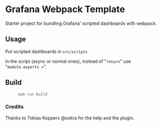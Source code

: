 # Grafana Webpack Template

Starter project for bundling Grafana' scripted dashboards with webpack.

## Usage

Put scripted dashboards in `src/scripts`

In the script (async or normal ones), instead of "`return`" use "`module.exports =`".

## Build

> `npm run build`

### Credits

Thanks to Tobias Koppers @sokra for the help and the plugin.
